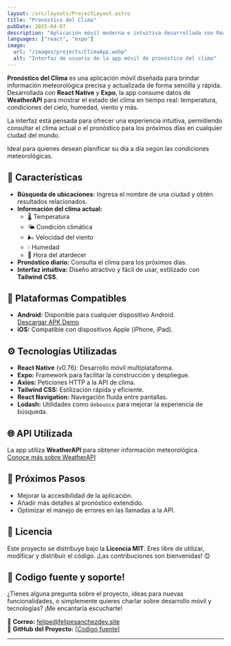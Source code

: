 ```yaml
---
layout: /src/layouts/ProjectLayout.astro
title: "Pronóstico del Clima"
pubDate: 2025-04-07
description: "Aplicación móvil moderna e intuitiva desarrollada con React Native y Expo. Consulta el pronóstico del clima en tiempo real gracias a la integración con WeatherAPI."
languages: ["react", "expo"]
image:
  url: "/images/projects/ClimaApp.webp"
  alt: "Interfaz de usuario de la app móvil de pronóstico del clima"
---
```


**Pronóstico del Clima** es una aplicación móvil diseñada para brindar información meteorológica precisa y actualizada de forma sencilla y rápida. Desarrollada con **React Native** y **Expo**, la app consume datos de **WeatherAPI** para mostrar el estado del clima en tiempo real: temperatura, condiciones del cielo, humedad, viento y más.

La interfaz está pensada para ofrecer una experiencia intuitiva, permitiendo consultar el clima actual o el pronóstico para los próximos días en cualquier ciudad del mundo.

Ideal para quienes desean planificar su día a día según las condiciones meteorológicas.

## 📱 Características

- **Búsqueda de ubicaciones:** Ingresa el nombre de una ciudad y obtén resultados relacionados.
- **Información del clima actual:**
  - 🌡️ Temperatura
  - 🌤️ Condición climática
  - 🌬️ Velocidad del viento
  - 💧 Humedad
  - 🌅 Hora del atardecer
- **Pronóstico diario:** Consulta el clima para los próximos días.
- **Interfaz intuitiva:** Diseño atractivo y fácil de usar, estilizado con **Tailwind CSS**.

## 📲 Plataformas Compatibles

- **Android:** Disponible para cualquier dispositivo Android.  
  [Descargar APK Demo](https://github.com/felipesanchez-dev/Pronostico-del-Clima/raw/main/.apk%20demo/ClimaApp.apk)
- **iOS:** Compatible con dispositivos Apple (iPhone, iPad).

## ⚙️ Tecnologías Utilizadas

- **React Native** (v0.76): Desarrollo móvil multiplataforma.
- **Expo:** Framework para facilitar la construcción y despliegue.
- **Axios:** Peticiones HTTP a la API de clima.
- **Tailwind CSS:** Estilización rápida y eficiente.
- **React Navigation:** Navegación fluida entre pantallas.
- **Lodash:** Utilidades como `debounce` para mejorar la experiencia de búsqueda.

## 🌐 API Utilizada

La app utiliza **WeatherAPI** para obtener información meteorológica.  
[Conoce más sobre WeatherAPI](https://www.weatherapi.com/)

## 📝 Próximos Pasos

- Mejorar la accesibilidad de la aplicación.
- Añadir más detalles al pronóstico extendido.
- Optimizar el manejo de errores en las llamadas a la API.

## 📄 Licencia

Este proyecto se distribuye bajo la **Licencia MIT**. Eres libre de utilizar, modificar y distribuir el código. ¡Las contribuciones son bienvenidas! 😊

## 💬 Codigo fuente y soporte!

¿Tienes alguna pregunta sobre el proyecto, ideas para nuevas funcionalidades, o simplemente quieres charlar sobre desarrollo móvil y tecnologías? ¡Me encantaría escucharte!

📧 **Correo:** [felipe@felipesanchezdev.site](mailto:felipe@felipesanchezdev.site) <br>
🔗 **GitHub del Proyecto:** [[Codigo fuente](https://github.com/felipesanchez-dev/Pronostico-del-Clima)]

---
